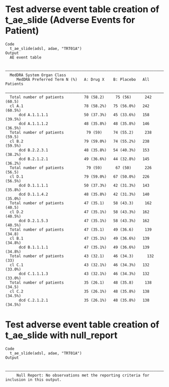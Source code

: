 # Test adverse event table creation of t_ae_slide (Adverse Events for Patient)

    Code
      t_ae_slide(adsl, adae, "TRT01A")
    Output
      AE event table
      
      ———————————————————————————————————————————————————————————————————————
      MedDRA System Organ Class                                              
         MedDRA Preferred Term N (%)   A: Drug X    B: Placebo   All Patients
      ———————————————————————————————————————————————————————————————————————
      Total number of patients         78 (58.2)     75 (56)      242 (60.5) 
      cl A.1                           78 (58.2%)   75 (56.0%)   242 (60.5%) 
          dcd A.1.1.1.1                50 (37.3%)   45 (33.6%)   158 (39.5%) 
          dcd A.1.1.1.2                48 (35.8%)   48 (35.8%)   146 (36.5%) 
      Total number of patients          79 (59)     74 (55.2)     238 (59.5) 
      cl B.2                           79 (59.0%)   74 (55.2%)   238 (59.5%) 
          dcd B.2.2.3.1                48 (35.8%)   54 (40.3%)   153 (38.2%) 
          dcd B.2.1.2.1                49 (36.6%)   44 (32.8%)   145 (36.2%) 
      Total number of patients          79 (59)      67 (50)      226 (56.5) 
      cl D.1                           79 (59.0%)   67 (50.0%)   226 (56.5%) 
          dcd D.1.1.1.1                50 (37.3%)   42 (31.3%)   143 (35.8%) 
          dcd D.1.1.4.2                48 (35.8%)   42 (31.3%)   140 (35.0%) 
      Total number of patients         47 (35.1)    58 (43.3)     162 (40.5) 
      cl D.2                           47 (35.1%)   58 (43.3%)   162 (40.5%) 
          dcd D.2.1.5.3                47 (35.1%)   58 (43.3%)   162 (40.5%) 
      Total number of patients         47 (35.1)    49 (36.6)     139 (34.8) 
      cl B.1                           47 (35.1%)   49 (36.6%)   139 (34.8%) 
          dcd B.1.1.1.1                47 (35.1%)   49 (36.6%)   139 (34.8%) 
      Total number of patients         43 (32.1)    46 (34.3)      132 (33)  
      cl C.1                           43 (32.1%)   46 (34.3%)   132 (33.0%) 
          dcd C.1.1.1.3                43 (32.1%)   46 (34.3%)   132 (33.0%) 
      Total number of patients         35 (26.1)    48 (35.8)     138 (34.5) 
      cl C.2                           35 (26.1%)   48 (35.8%)   138 (34.5%) 
          dcd C.2.1.2.1                35 (26.1%)   48 (35.8%)   138 (34.5%) 

# Test adverse event table creation of t_ae_slide with null_report

    Code
      t_ae_slide(adsl, adae, "TRT01A")
    Output
                                                                                              
      ————————————————————————————————————————————————————————————————————————————————————————
         Null Report: No observations met the reporting criteria for inclusion in this output.

